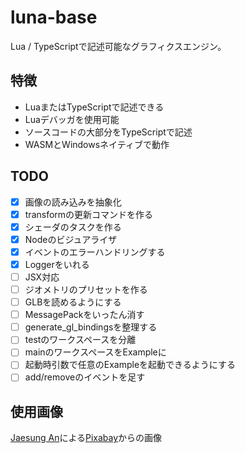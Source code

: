 # luna-base

Lua / TypeScriptで記述可能なグラフィクスエンジン。

## 特徴
 * LuaまたはTypeScriptで記述できる
 * Luaデバッガを使用可能
 * ソースコードの大部分をTypeScriptで記述
 * WASMとWindowsネイティブで動作

## TODO
 * [x] 画像の読み込みを抽象化
 * [x] transformの更新コマンドを作る
 * [x] シェーダのタスクを作る
 * [x] Nodeのビジュアライザ
 * [x] イベントのエラーハンドリングする
 * [x] Loggerをいれる
 * [ ] JSX対応
 * [ ] ジオメトリのプリセットを作る
 * [ ] GLBを読めるようにする
 * [ ] MessagePackをいったん消す
 * [ ] generate_gl_bindingsを整理する
 * [ ] testのワークスペースを分離
 * [ ] mainのワークスペースをExampleに
 * [ ] 起動時引数で任意のExampleを起動できるようにする
 * [ ] add/removeのイベントを足す

## 使用画像
<a href="https://pixabay.com/ja/users/ajs1980518-11074902/?utm_source=link-attribution&amp;utm_medium=referral&amp;utm_campaign=image&amp;utm_content=5365926">Jaesung An</a>による<a href="https://pixabay.com/ja/?utm_source=link-attribution&amp;utm_medium=referral&amp;utm_campaign=image&amp;utm_content=5365926">Pixabay</a>からの画像
